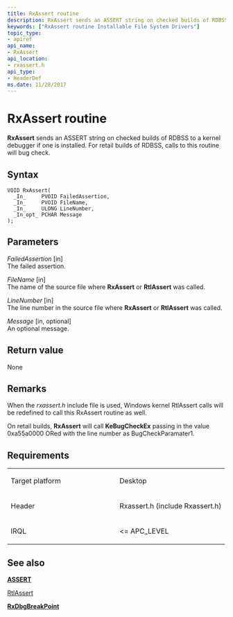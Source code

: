 ```yaml
---
title: RxAssert routine
description: RxAssert sends an ASSERT string on checked builds of RDBSS to a kernel debugger if one is installed. For retail builds of RDBSS, calls to this routine will bug check.
keywords: ["RxAssert routine Installable File System Drivers"]
topic_type:
- apiref
api_name:
- RxAssert
api_location:
- rxassert.h
api_type:
- HeaderDef
ms.date: 11/28/2017
---
```


# RxAssert routine


**RxAssert** sends an ASSERT string on checked builds of RDBSS to a kernel debugger if one is installed. For retail builds of RDBSS, calls to this routine will bug check.

## Syntax

```ManagedCPlusPlus
VOID RxAssert(
  _In_     PVOID FailedAssertion,
  _In_     PVOID FileName,
  _In_     ULONG LineNumber,
  _In_opt_ PCHAR Message
);
```

## Parameters

*FailedAssertion* \[in\]  
The failed assertion.

*FileName* \[in\]  
The name of the source file where **RxAssert** or **RtlAssert** was called.

*LineNumber* \[in\]  
The line number in the source file where **RxAssert** or **RtlAssert** was called.

*Message* \[in, optional\]  
An optional message.

## Return value

None

## Remarks

When the *rxassert.h* include file is used, Windows kernel RtlAssert calls will be redefined to call this RxAssert routine as well.

On retail builds, **RxAssert** will call **KeBugCheckEx** passing in the value 0xa55a0000 ORed with the line number as BugCheckParamater1.

## Requirements

<table>
<colgroup>
<col width="50%" />
<col width="50%" />
</colgroup>
<tbody>
<tr class="odd">
<td align="left"><p>Target platform</p></td>
<td align="left">Desktop</td>
</tr>
<tr class="even">
<td align="left"><p>Header</p></td>
<td align="left">Rxassert.h (include Rxassert.h)</td>
</tr>
<tr class="odd">
<td align="left"><p>IRQL</p></td>
<td align="left"><p>&lt;= APC_LEVEL</p></td>
</tr>
</tbody>
</table>

## See also


[**ASSERT**](/previous-versions/windows/hardware/previsioning-framework/ff542107(v=vs.85))

[RtlAssert]()

[**RxDbgBreakPoint**](rxdbgbreakpoint.md)

